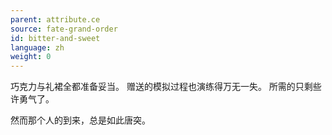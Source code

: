```yaml
---
parent: attribute.ce
source: fate-grand-order
id: bitter-and-sweet
language: zh
weight: 0
---
```


巧克力与礼裙全都准备妥当。
赠送的模拟过程也演练得万无一失。
所需的只剩些许勇气了。

然而那个人的到来，总是如此唐突。
